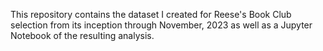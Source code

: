 This repository contains the dataset I created for Reese's Book Club selection from its inception through November, 2023 as well as a Jupyter Notebook of the resulting analysis.
